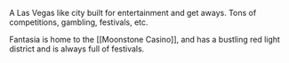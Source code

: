 A Las Vegas like city built for entertainment and get aways. Tons of competitions, gambling, festivals, etc.

Fantasia is home to the [[Moonstone Casino]], and has a bustling red light district and is always full of festivals.
